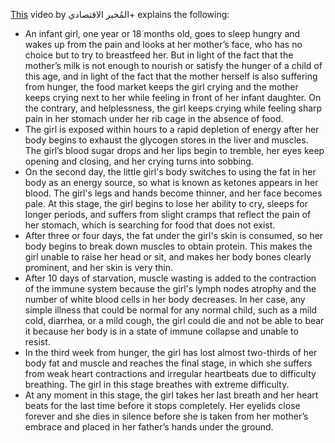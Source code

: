 [This](https://www.youtube.com/watch?v=5JxhtJaXKhU) video by المُخبر الاقتصادي+ explains the following:
- An infant girl, one year or 18 months old, goes to sleep hungry and wakes up from the pain and looks at her mother’s face, who has no choice but to try to breastfeed her. But in light of the fact that the mother’s milk is not enough to nourish or satisfy the hunger of a child of this age, and in light of the fact that the mother herself is also suffering from hunger, the food market keeps the girl crying and the mother keeps crying next to her while feeling in front of her infant daughter. On the contrary, and helplessness, the girl keeps crying while feeling sharp pain in her stomach under her rib cage in the absence of food. 
- The girl is exposed within hours to a rapid depletion of energy after her body begins to exhaust the glycogen stores in the liver and muscles. The girl’s blood sugar drops and her lips begin to tremble, her eyes keep opening and closing, and her crying turns into sobbing. 
- On the second day, the little girl's body switches to using the fat in her body as an energy source, so what is known as ketones appears in her blood. The girl's legs and hands become thinner, and her face becomes pale. At this stage, the girl begins to lose her ability to cry, sleeps for longer periods, and suffers from slight cramps that reflect the pain of her stomach, which is searching for food that does not exist. 
- After three or four days, the fat under the girl's skin is consumed, so her body begins to break down muscles to obtain protein. This makes the girl unable to raise her head or sit, and makes her body bones clearly prominent, and her skin is very thin. 
- After 10 days of starvation, muscle wasting is added to the contraction of the immune system because the girl's lymph nodes atrophy and the number of white blood cells in her body decreases. In her case, any simple illness that could be normal for any normal child, such as a mild cold, diarrhea, or a mild cough, the girl could die and not be able to bear it because her body is in a state of immune collapse and unable to resist. 
- In the third week from hunger, the girl has lost almost two-thirds of her body fat and muscle and reaches the final stage, in which she suffers from weak heart contractions and irregular heartbeats due to difficulty breathing. The girl in this stage breathes with extreme difficulty. 
- At any moment in this stage, the girl takes her last breath and her heart beats for the last time before it stops completely. Her eyelids close forever and she dies in silence before she is taken from her mother’s embrace and placed in her father’s hands under the ground.